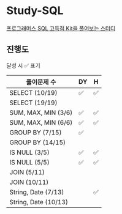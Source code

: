 # Study-SQL

[프로그래머스 SQL 고득점 Kit을 풀어보는 스터디](https://school.programmers.co.kr/learn/challenges?tab=sql_practice_kit)

## 진행도

달성 시 ✅ 표기

| 풀이문제 수               | DY   | H    |
| -------------------- | ---- | ---- |
| SELECT (10/19)       | ✅    | ✅    |
| SELECT (19/19)       |      |      |
| SUM, MAX, MIN (3/6)  | ✅    | ✅    |
| SUM, MAX, MIN (6/6)  | ✅    | ✅    |
| GROUP BY (7/15)      | ✅    |      |
| GROUP BY (14/15)     |      |      |
| IS NULL (3/5)        | ✅    | ✅    |
| IS NULL (5/5)        | ✅    | ✅    |
| JOIN (5/11)          |      |      |
| JOIN (10/11)         |      |      |
| String, Date (7/13)  |      | ✅    |
| String, Date (10/13) |      |      |

